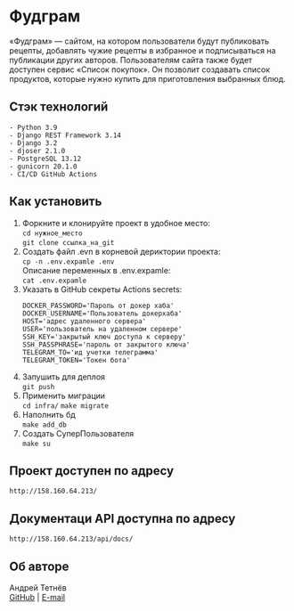 # Фудграм
«Фудграм» — сайтом, на котором пользователи будут публиковать рецепты, 
добавлять чужие рецепты в избранное и подписываться на публикации других авторов. 
Пользователям сайта также будет доступен сервис «Список покупок». 
Он позволит создавать список продуктов, которые нужно купить для приготовления выбранных блюд.

## Стэк технологий
    - Python 3.9
    - Django REST Framework 3.14
    - Django 3.2
    - djoser 2.1.0
    - PostgreSQL 13.12
    - gunicorn 20.1.0
    - CI/CD GitHub Actions

## Как установить
1. Форкните и клонируйте проект в удобное место:\
   `cd нужное_место`\
   `git clone ссылка_на_git`
2. Создать файл .evn в корневой дериктории проекта:\
   `cp -n .env.expamle .env`\
   Описание переменных в .env.expamle: \
   `cat .env.expamle`
3. Указать в GitHub секреты Actions secrets:
   ```
   DOCKER_PASSWORD='Пароль от докер хаба'
   DOCKER_USERNAME='Пользователь докерхаба'
   HOST='адрес удаленного сервера'
   USER='пользователь на удаленном сервере'
   SSH_KEY='закрытый ключ доступа к серверу'
   SSH_PASSPHRASE='пароль от закрытого ключа'
   TELEGRAM_TO='ид учетки телеграмма'
   TELEGRAM_TOKEN='Токен бота'
   ```
4. Запушить для деплоя\
   `git push`
5. Применить миграции\
   `cd infra/`
   `make migrate`
6. Наполнить бд\
   `make add_db` 
7. Создать СуперПользователя\
   `make su`

## Проект доступен по адресу
   `http://158.160.64.213/` 

## Документаци API доступна по адресу
   `http://158.160.64.213/api/docs/`

## Об авторе
Андрей Тетнёв  
[GitHub](https://github.com/AndrewDevMan/) | [E-mail](mailto:andreytetnev@yandex.ru)
